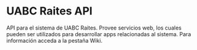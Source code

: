 # UABC Raites API

API para el sistema de UABC Raites.
Provee servicios web, los cuales pueden ser utilizados para
desarrollar apps relacionadas al sistema. Para información
acceda a la pestaña Wiki.

